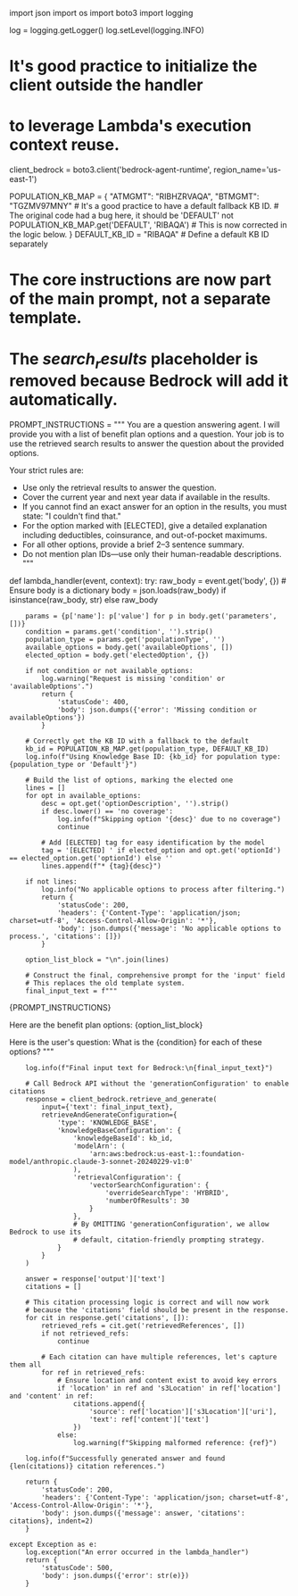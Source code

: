 import json
import os
import boto3
import logging

log = logging.getLogger()
log.setLevel(logging.INFO)

# It's good practice to initialize the client outside the handler
# to leverage Lambda's execution context reuse.
client_bedrock = boto3.client('bedrock-agent-runtime', region_name='us-east-1')

POPULATION_KB_MAP = {
    "ATMGMT": "RIBHZRVAQA",
    "BTMGMT": "TGZMV97MNY"
    # It's a good practice to have a default fallback KB ID.
    # The original code had a bug here, it should be 'DEFAULT' not POPULATION_KB_MAP.get('DEFAULT', 'RIBAQA')
    # This is now corrected in the logic below.
}
DEFAULT_KB_ID = "RIBAQA" # Define a default KB ID separately

# The core instructions are now part of the main prompt, not a separate template.
# The $search_results$ placeholder is removed because Bedrock will add it automatically.
PROMPT_INSTRUCTIONS = """
You are a question answering agent. I will provide you with a list of benefit plan options and a question.
Your job is to use the retrieved search results to answer the question about the provided options.

Your strict rules are:
 - Use only the retrieval results to answer the question.
 - Cover the current year and next year data if available in the results.
 - If you cannot find an exact answer for an option in the results, you must state: "I couldn't find that."
 - For the option marked with [ELECTED], give a detailed explanation including deductibles, coinsurance, and out-of-pocket maximums.
 - For all other options, provide a brief 2–3 sentence summary.
 - Do not mention plan IDs—use only their human-readable descriptions.
"""

def lambda_handler(event, context):
    try:
        raw_body = event.get('body', {})
        # Ensure body is a dictionary
        body = json.loads(raw_body) if isinstance(raw_body, str) else raw_body

        params = {p['name']: p['value'] for p in body.get('parameters', [])}
        condition = params.get('condition', '').strip()
        population_type = params.get('populationType', '')
        available_options = body.get('availableOptions', [])
        elected_option = body.get('electedOption', {})

        if not condition or not available_options:
            log.warning("Request is missing 'condition' or 'availableOptions'.")
            return {
                'statusCode': 400,
                'body': json.dumps({'error': 'Missing condition or availableOptions'})
            }

        # Correctly get the KB ID with a fallback to the default
        kb_id = POPULATION_KB_MAP.get(population_type, DEFAULT_KB_ID)
        log.info(f"Using Knowledge Base ID: {kb_id} for population type: {population_type or 'Default'}")

        # Build the list of options, marking the elected one
        lines = []
        for opt in available_options:
            desc = opt.get('optionDescription', '').strip()
            if desc.lower() == 'no coverage':
                log.info(f"Skipping option '{desc}' due to no coverage")
                continue
            
            # Add [ELECTED] tag for easy identification by the model
            tag = '[ELECTED] ' if elected_option and opt.get('optionId') == elected_option.get('optionId') else ''
            lines.append(f"* {tag}{desc}")

        if not lines:
            log.info("No applicable options to process after filtering.")
            return {
                'statusCode': 200,
                'headers': {'Content-Type': 'application/json; charset=utf-8', 'Access-Control-Allow-Origin': '*'},
                'body': json.dumps({'message': 'No applicable options to process.', 'citations': []})
            }

        option_list_block = "\n".join(lines)

        # Construct the final, comprehensive prompt for the 'input' field
        # This replaces the old template system.
        final_input_text = f"""
{PROMPT_INSTRUCTIONS}

Here are the benefit plan options:
{option_list_block}

Here is the user's question:
What is the {condition} for each of these options?
"""
        
        log.info(f"Final input text for Bedrock:\n{final_input_text}")

        # Call Bedrock API without the 'generationConfiguration' to enable citations
        response = client_bedrock.retrieve_and_generate(
            input={'text': final_input_text},
            retrieveAndGenerateConfiguration={
                'type': 'KNOWLEDGE_BASE',
                'knowledgeBaseConfiguration': {
                    'knowledgeBaseId': kb_id,
                    'modelArn': (
                        'arn:aws:bedrock:us-east-1::foundation-model/anthropic.claude-3-sonnet-20240229-v1:0'
                    ),
                    'retrievalConfiguration': {
                        'vectorSearchConfiguration': {
                            'overrideSearchType': 'HYBRID',
                            'numberOfResults': 30
                        }
                    },
                    # By OMITTING 'generationConfiguration', we allow Bedrock to use its
                    # default, citation-friendly prompting strategy.
                }
            }
        )

        answer = response['output']['text']
        citations = []
        
        # This citation processing logic is correct and will now work
        # because the 'citations' field should be present in the response.
        for cit in response.get('citations', []):
            retrieved_refs = cit.get('retrievedReferences', [])
            if not retrieved_refs:
                continue
            
            # Each citation can have multiple references, let's capture them all
            for ref in retrieved_refs:
                # Ensure location and content exist to avoid key errors
                if 'location' in ref and 's3Location' in ref['location'] and 'content' in ref:
                    citations.append({
                        'source': ref['location']['s3Location']['uri'],
                        'text': ref['content']['text']
                    })
                else:
                    log.warning(f"Skipping malformed reference: {ref}")

        log.info(f"Successfully generated answer and found {len(citations)} citation references.")

        return {
            'statusCode': 200,
            'headers': {'Content-Type': 'application/json; charset=utf-8', 'Access-Control-Allow-Origin': '*'},
            'body': json.dumps({'message': answer, 'citations': citations}, indent=2)
        }

    except Exception as e:
        log.exception("An error occurred in the lambda_handler")
        return {
            'statusCode': 500,
            'body': json.dumps({'error': str(e)})
        }

